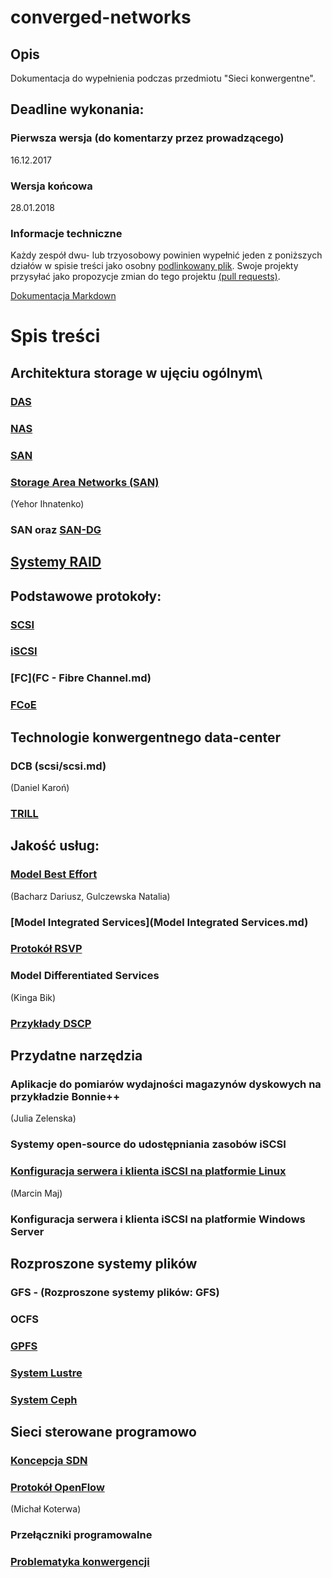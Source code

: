 # converged-networks

## Opis
Dokumentacja do wypełnienia podczas przedmiotu "Sieci konwergentne".

## Deadline  wykonania:

### Pierwsza wersja (do komentarzy przez prowadzącego)

16.12.2017

### Wersja końcowa

28.01.2018

### Informacje techniczne

Każdy zespół dwu- lub trzyosobowy powinien wypełnić jeden z poniższych działów w spisie treści
jako osobny [podlinkowany plik](FCoE.md).
Swoje projekty przysyłać jako propozycje zmian do tego projektu [(pull requests)](https://help.github.com/articles/about-pull-requests/).

[Dokumentacja Markdown](https://guides.github.com/features/mastering-markdown/)

# Spis treści

## Architektura storage w ujęciu ogólnym\

### [DAS](das.md)

### [NAS](nas.md)

### [SAN](SAN-2.md)

### [Storage Area Networks (SAN)](https://github.com/IhnatekoYehor/converged-networks/blob/master/Storage%20Area%20Networks%20(SAN).md)
(Yehor Ihnatenko)

### SAN oraz [SAN-DG](SAN-DG/SAN-DG.md)

## [Systemy RAID](SystemyRaid.md)

## Podstawowe protokoły:

### [SCSI](scsi/scsi.md)

### [iSCSI](iSCSI.md)

### [FC](FC - Fibre Channel.md)

### [FCoE](FCoE.md)

## Technologie konwergentnego data-center

### DCB (scsi/scsi.md)
(Daniel Karoń)

### [TRILL](TRILL.md)

## Jakość usług:

### [Model Best Effort](Model%20Best%20Effort/Model%20best%20effort.md) 
(Bacharz Dariusz, Gulczewska Natalia)

### [Model Integrated Services](Model Integrated Services.md)

### [Protokół RSVP](RSVP.md)

### Model Differentiated Services
(Kinga Bik)

### [Przykłady DSCP](PrzykladyDSCP.md)

## Przydatne narzędzia

### Aplikacje do pomiarów wydajności magazynów dyskowych na przykładzie Bonnie++
(Julia Zelenska)

### Systemy open-source do udostępniania zasobów iSCSI

### [Konfiguracja serwera i klienta iSCSI na platformie Linux](iSCSI_Linux.md)
(Marcin Maj)

### Konfiguracja serwera i klienta iSCSI na platformie Windows Server

## Rozproszone systemy plików

### GFS - (Rozproszone systemy plików: GFS)

### OCFS

### [GPFS](GPFS.md)

### [System Lustre](SystemLustre.md)

### [System Ceph](CEPH-DG/CEPH-DG.md) 

## Sieci sterowane programowo

### [Koncepcja SDN](SDN/sdn.md)

### [Protokół OpenFlow](Openflow.md)
(Michał Koterwa)

### Przełączniki programowalne

### [Problematyka konwergencji](problematyka.md)

